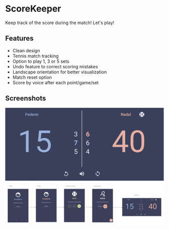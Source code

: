 # ScoreKeeper

Keep track of the score during the match! Let's play!

## Features
* Clean design
* Tennis match tracking
* Option to play 1, 3 or 5 sets
* Undo feature to correct scoring mistakes
* Landscape orientation for better visualization
* Match reset option
* Score by voice after each point/game/set

## Screenshots
![Screenshot](Screenshot_ScoreKeeper.jpg)
![Screenshot](App_Storyboard.jpg)
